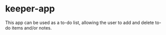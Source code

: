 # keeper-app
This app can be used as a to-do list, allowing the user to add and delete to-do items and/or notes.
